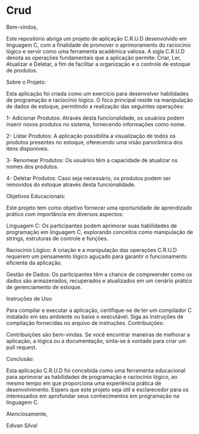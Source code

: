 # Crud
Bem-vindos,

Este repositório abriga um projeto de aplicação C.R.U.D desenvolvido em linguagem C, com a finalidade de promover o aprimoramento do raciocínio lógico e servir como uma ferramenta acadêmica valiosa. A sigla C.R.U.D denota as operações fundamentais que a aplicação permite: Criar, Ler, Atualizar e Deletar, a fim de facilitar a organização e o controle de estoque de produtos.

Sobre o Projeto:

Esta aplicação foi criada como um exercício para desenvolver habilidades de programação e raciocínio lógico. O foco principal reside na manipulação de dados de estoque, permitindo a realização das seguintes operações:

1- Adicionar Produtos: Através desta funcionalidade, os usuários podem inserir novos produtos no sistema, fornecendo informações como nome.

2- Listar Produtos: A aplicação possibilita a visualização de todos os produtos presentes no estoque, oferecendo uma visão panorâmica dos itens disponíveis.

3- Renomear Produtos: Os usuários têm a capacidade de atualizar os nomes dos produtos.

4- Deletar Produtos: Caso seja necessário, os produtos podem ser removidos do estoque através desta funcionalidade.

Objetivos Educacionais:

Este projeto tem como objetivo fornecer uma oportunidade de aprendizado prático com importância em diversos aspectos:

Linguagem C: Os participantes podem aprimorar suas habilidades de programação em linguagem C, explorando conceitos como manipulação de strings, estruturas de controle e funções.

Raciocínio Lógico: A criação e a manipulação das operações C.R.U.D requerem um pensamento lógico aguçado para garantir o funcionamento eficiente da aplicação.

Gestão de Dados: Os participantes têm a chance de compreender como os dados são armazenados, recuperados e atualizados em um cenário prático de gerenciamento de estoque.

Instruções de Uso:

Para compilar e executar a aplicação, certifique-se de ter um compilador C instalado em seu ambiente ou baixe o executável.
Siga as instruções de compilação fornecidas no arquivo de instruções.
Contribuições:

Contribuições são bem-vindas. Se você encontrar maneiras de melhorar a aplicação, a lógica ou a documentação, sinta-se à vontade para criar um pull request.

Conclusão:

Esta aplicação C.R.U.D foi concebida como uma ferramenta educacional para aprimorar as habilidades de programação e raciocínio lógico, ao mesmo tempo em que proporciona uma experiência prática de desenvolvimento. Espero que este projeto seja útil e esclarecedor para os interessados em aprofundar seus conhecimentos em programação na linguagem C.

Atenciosamente,

Edivan Silva!
